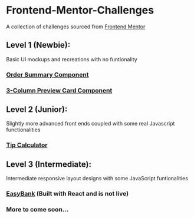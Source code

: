 # Frontend-Mentor-Challenges
A collection of challenges sourced from [Frontend Mentor](https://www.frontendmentor.io/home)

## Level 1 (Newbie):
Basic UI mockups and recreations with no funtionality

### [Order Summary Component](https://jleckron.github.io/Frontend-Mentor-Challenges/order-summary-component-main/index.html)

### [3-Column Preview Card Component](https://jleckron.github.io/Frontend-Mentor-Challenges/3-column-preview-card-component-main/index.html)

## Level 2 (Junior):
Slightly more advanced front ends coupled with some real Javascript functionalities

### [Tip Calculator](https://jleckron.github.io/Frontend-Mentor-Challenges/tip-calculator-app-main/index.html)

## Level 3 (Intermediate):
Intermediate responsive layout designs with some JavaScript funtionalities

### [EasyBank](https://github.com/jleckron/Frontend-Mentor-Challenges/blob/main/easybank/public/design/desktop-design.jpg) (Built with React and is not live)

### More to come soon...
